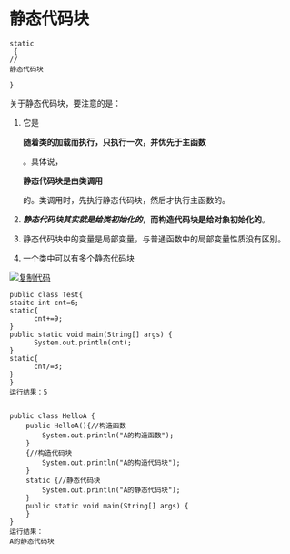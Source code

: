 # 静态代码块

```text
static
 {
//
静态代码块    

}
```

关于静态代码块，要注意的是：

1. 它是

   **随着类的加载而执行，只执行一次，并优先于主函数**

   。具体说，

   **静态代码块是由类调用**

   的。类调用时，先执行静态代码块，然后才执行主函数的。

2. _**静态代码块其实就是给类初始化的**_**，而构造代码块是给对象初始化的**。
3. 静态代码块中的变量是局部变量，与普通函数中的局部变量性质没有区别。
4. 一个类中可以有多个静态代码块

[![&#x590D;&#x5236;&#x4EE3;&#x7801;](https://common.cnblogs.com/images/copycode.gif)](javascript:void%280%29;)

```text
public class Test{
staitc int cnt=6;
static{
      cnt+=9;
}
public static void main(String[] args) {
      System.out.println(cnt);
}
static{
      cnt/=3;
}
}
运行结果：5


public class HelloA {
    public HelloA(){//构造函数
        System.out.println("A的构造函数");    
    }
    {//构造代码块
        System.out.println("A的构造代码块");    
    }
    static {//静态代码块
        System.out.println("A的静态代码块");        
    }
    public static void main(String[] args) {
    }
}
运行结果：
A的静态代码块
```


